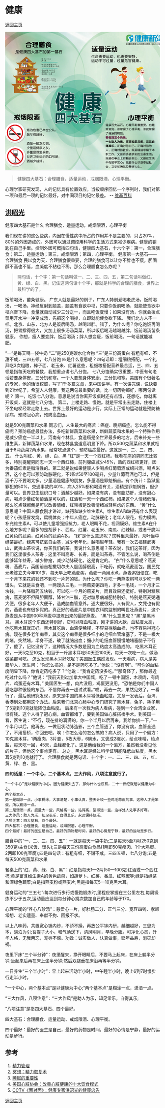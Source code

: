 # 健康
[返回主页](/)

![](/img/healthlogo.jpg)
> 健康四大基石：合理膳食，适量运动，戒烟限酒，心理平衡。

心理学家研究发现，人的记忆具有位置效应。当按顺序回忆一个序列时，我们对第一项和最后一项的记忆最好，对中间项目的记忆最差。
-- [维基百科](https://en.wikipedia.org/wiki/Serial-position_effect)

## [洪昭光](https://baike.baidu.com/item/%E6%B4%AA%E6%98%AD%E5%85%89/6906786)

健康四大基石是什么
合理膳食，适量运动，戒烟限酒，心理平衡

我们现在讲的这么些病，内因在慢性病中所占的作用并不是主要的，只占20%，80%的外因造成的。外因可以通过调控用科学的生活方式来减少疾病。健康的钥匙在自己手里。控制外因可概括四句话，健康四大基石，十六个字：第一，合理膳食；第二，适量运动；第三，戒烟限酒；第四，心理平衡。
健康第一大基石——合理膳食
民以食为天，合理膳食很重要，合理的膳食可以让你不胖也不瘦，胆固醇不高也不低，血凝度不粘也不稀。那么合理膳食怎么办呢？

>两句话，十个字：第一句话叫做一、二、三、四、五，第二句话叫做红、黄、绿、白、黑。记住这两句话十个字，那就是科学的合理的膳食，世界上最科学的了。

饭前喝汤，苗条健康。
广东人就是最好的例子，广东人特别爱喝老虎汤，饭前喝汤，一喝汤，神经反射到脑盖，脑盖有食欲中枢，只要你饭前喝汤，就能使食欲中枢兴奋下降，食量就自动减少三分之一，而且吃饭变慢；如果没有汤，你就会拨点菜用开水冲一冲变成汤，先把这个喝掉，立即就能使食欲下降。
我们北方人不一样。北京、山东，北方人是饭后喝汤，越喝越胖。错了，为什么呢？你吃饱饭再喝汤，把胃撑得很大，又加上很多汤汤菜菜，所以饭后喝汤越喝越胖，饭前喝汤苗条健康。
你想，瘦人要变胖，饭后喝汤；胖人想变瘦，饭前喝汤。一句话就能减肥。

“一”是每天喝一袋牛奶
“二”是250克碳水化合物
“三”是三份高蛋白
有粗有细，不甜不咸，三四五顿，七八分饱
四是什么意思呢？四句话即：粗细粮搭配，一个礼拜吃3次粗粮，棒子面、老玉米、红薯这些，粗细粮搭配营养最合适，三、四、五顿是指每天吃的餐数，我想重点讲七八分饱。
七八分饱确实很重要，中医有句老话若要身体安，三分饥和寒。一个人要想身体安康，三分饥和寒。美国有个很著名的专家，他的话很权威，写了1千多篇文章，来中国讲学。有一次讲完课，说快要到21世纪了，希望人人健康，我送两句最重要的话，比一切药物都好，哪两句话呢？
第一，吃饭七八分饱。意思是说当你离开饭桌时还有点饿，还想吃，你就离开饭桌，这就是七八分饱。
第二，上楼走路、慢跑。就是平常出去走路，住楼上不坐电梯经常走路上去。世界上最好的运动是步行。实际上正常的运动就是预防糖尿病，预防冠心病，预防高血压。

就是500克蔬菜和水果
同志们，人生最大的痛苦：癌症、晚期癌症。怎么能不得癌呢？预防癌症最佳办法，多吃新鲜蔬菜和水果，新鲜蔬菜和水果的一个特殊作用是减少癌症一半以上。河南有个林县，食道癌是全世界最多的地方。后来补充一些维生素，新鲜蔬菜和水果，现在林县食道癌明显下降。所以500克蔬菜和水果就相当于8两蔬菜2两水果，经常吃点这个，预防癌症最好。这就是一、二、三、四、五。
什么叫红、黄、绿、白、黑
“红”是一天一个西红柿。我看在座的男同志比较多，特别提醒男同志一天一个西红柿，前列腺癌减少45%，熟的西红柿更好，因为番茄红素是脂溶性的。第二就是说如果健康人少喝点红葡萄酒或绍兴酒，喝点米酒，这个也可以预防动脉硬化，不超过50至100毫升，少量红葡萄酒也可以，但是酒千万不要喝太多。少量酒是健康的朋友，多量酒是罪魁祸首。有个统计：监狱里罪犯的50%，交通事故的40%，病人25%都和喝酒有关，酒精是罪魁祸首，但少量可以。世界卫生组织口号：酒越少越好。如果没有病，没有脂肪肝，没有冠心病，喝点少量红葡萄酒是可以的，红酒和一天一个西红柿。如果这个人情绪低落，那么吃点辣椒倒是可以改善情绪，红辣椒是改善情绪减轻焦虑的东西。
“黄”什么意思呢？中国人膳食刚才讲过，缺钙和缺少维生素A，维生素A和缺钙有什么表现呢？小孩感冒发烧，扁桃体炎；中年人癌症，动脉硬化；老年人眼花，视力模糊。补充维生素A，可以使儿童增强抵抗力，老人眼睛不花，视网膜好。维生素A在什么地方多呢？最多的是胡萝卜、西瓜、红薯、老玉米、南瓜、红辣椒，或者干脆叫红黄色的蔬菜，红黄色的蔬菜A多。
“绿”是什么意思呢？饮料里茶最好，茶叶当中绿茶最好。绿茶可抗氧自由基，减少老年化，越喝越年轻。我有一次去福建武夷山，武夷山茶农说，你买我们的茶。我说什么意思呢？茶农说，我们这茶好，因为我们这里很多人茶寿；这里不叫高寿、长寿，而是叫茶寿。不管怎么说，喝茶倒是能够延年益寿，减少肿瘤，减少动脉硬化，这是肯定的。
“白”什么意思呢？燕麦粉、燕麦片。英国前首相撒切尔夫人胆固醇很高，不吃药，就吃燕麦面包。国民党元老陈立夫今年101岁，每天早上吃燕麦粥，燕麦一两用水煮，燕麦粥很便宜，吃一个月下来花的钱还不到吃一片药的钱。为什么呢？你吃一两燕麦粥可以少吃一两馒头，它就是主食吧，一两馒头三毛，一两燕麦粥四毛，才多一毛钱，一个月才三块钱，一片降脂药五块钱，可以吃一个月的燕麦片，而且效果还挺好。特别对糖尿病，燕麦粥不但降胆固醇，降甘油三脂，还对糖尿病减肥特别好。特别是燕麦粥通大便，很多老年人大便干，造成脑血管意外，通大便很好。人有假人，文凭也有假的，燕麦也有很多假的。真正好的燕麦片是中国农科院监制的叫世壮燕麦片，这个燕麦是从中国900种燕麦中提炼出来的最好燕麦。
“黑”什么意思呢？“黑”是黑木耳。
黑木耳这个东西还特别好，它可以降血粘度，刚才讲的大款，血粘度太高，他吃黑木耳就正好。黑木耳吃后，血液便稀释，不容易得脑血栓，也不容易得冠心病。现在很多老年痴呆，其实这个痴呆是很多细小的毛细血管堵塞了，不是一根大的堵，突然堵，半身不遂，破了就脑出血；细小的毛细血管慢慢地堵塞脑子不行了，傻了，记忆没有了，这种情况大多数是因为血粘度太高造成的。
吃黑木耳正好，一天5克至10克，相当于一斤黑木耳吃50天至100天，每天一次吃一点，做汤做菜都可吃。
怎么发现黑木耳好吃呢？美国医生偶然发现。一天看病，病人是美籍华人，医生问：“你怎么搞的，是不是药吃多了。”他说：“没有啊”。“可你的血粘度明显下降，你肯定药吃多了？”他说：“我肯定药没多吃。”“那奇怪了，那你最近吃过什么吗？”他说：“我前天到过加拿大中国城，吃了一顿中国饭，木须肉，有肉片、鸡蛋还有木耳。”
美国医生一想，肉片没用，鸡蛋更没用，“恐怕是你们中国人爱吃那种很怪的东西，不信你再去一趟试试看。”哎，再去一次，果然见效了，一看行了，最后他研究发现，原来是中国的黑木耳减低血粘度。文章一发表后，台湾、香港到处都用这个办法。后来我们北京心肺中心专门研究了黑木耳，兔子、耗子用了5克到10克就能降低血粘度。
后来有一次我为病人看病，碰到一个台湾企业家，很有钱。这个人得了冠心病，血管都堵了，要到美国做心脏搭桥手术。到美国一看，医生说：“不行，现在排的满满的，你一个半月以后再来，我给你排一下。”一个半月以后，他再去，一做冠状动脉造影，三个血管通了，你没有病，血管全通了，不用搭桥，你回去吧。唉！你怎么治的怎么搞的？病人说，只用了一个偏方：10克黑木耳，1两瘦肉，3片姜，5枚大枣，6碗水，文褒成2碗水，给点味精，给点盐，每天吃一回，45天，血栓都化了。这是他给我的一个偏方，虽然我没看见他的片子，但他这个事肯定有。
总之，黑木耳是经过科学证明能降低血粘度，黑木耳5克到10克就行了。
合理膳食就是两句话、十个字：一、二、三、四、五，红、黄、绿、白、黑。

**四句话是：一个中心，二个基本点，三大作风，八项注意就行了。**

```
“一个中心”是以健康为中心。因为健康失去了，那你什么也没有，二十一世纪就是以健康为中心。
两个基本点，
第一是糊涂一点。小事糊涂，大事清楚，小事认真，整天计较一些鸡毛蒜皮的事，这种人才是笨蛋，所以糊涂一点。
第二是潇洒一点。度量大一些，风格高一些，站得高，望得远一些，这样处人处事多好啊。
三大作风：助人为乐，知足长乐，自得其乐。永远保持快乐。
八项注意：四大基石，四个最好。
四大基石：合理膳食，适量运动，戒烟限酒，心理平衡。
四个最好：最好的医生是自己，最好的药物是时间，最好的心情是宁静，最好的运动是步行。
```

膳食中的“一、二、三、四、五”：一就是每天一袋牛奶;二是每天5至7两(250克到350克)主食(米饭、馒头);三是每天三份高蛋白食品(1两即50克瘦肉、1个大鸡蛋、2两即100克豆腐);四是四句话：有粗有细，不甜不咸，三四五顿，七八分饱;五是每天500克蔬菜和水果

餐桌上的“红、黄、绿、白、黑”：红是指每天1—2两(50—100克)红酒或一个西红柿;黄是富含维生素A的黄色蔬菜，如胡萝卜、红薯、番瓜、红辣椒等;绿是指绿茶和深绿色蔬菜;白是指燕麦粉或燕麦片;黑是指每天5—10克黑木耳。

健身运动的“三五七”:每次进行步行或慢跑锻炼时,里程应掌握在三公里左右,每周锻炼不少于五次,运动量应达到每分钟心跳次数加自己的年龄等于170。

心理平衡的“养心八珍汤”：慈爱心一片，好肚肠二分、正气三分、宽容四钱、孝顺常想、老实适量、奉献不拘、回报不求。

以上八味药，共置宽心锅内炒，不骄不躁，再放公平钵内研，越细越好，三思为本，淡泊为引;菩提子大小，和气汤送下，清风明月，早晚分服。可净化心灵，升华人格，无我两忘，宠辱不惊。功效：诚实做人，认真做事，延年益寿，消灾却祸。

夜里下床“三个半分钟”：夜里醒来，挣开眼睛后，不要马上起床，在床上躺半分钟;坐起来后再在床上坐半分钟;然后双腿垂在床沿再等半分钟。

一日养生“三个半小时”：早上起来活动半小时，中午睡半小时，晚上6到7时慢步行走半小时。

“一个中心，两个基本点”是以健康为中心;“两个基本点”是糊涂一点，潇洒一点。

“三大作风，八项注意”：“三大作风”是助人为乐，知足常乐，自得其乐;

“八项注意”是指四大基石、四个最好。

四大基石：合理膳食、适量运动、戒烟限酒、心理平衡。

四个最好：最好的医生是自己，最好的药物是时间，最好的心情是宁静，最好的运动是步行。

## 参考

1. [精力管理](https://www.jianshu.com/p/d8aac07ffa39)
2. [冥想：精力恢复术](https://www.jianshu.com/p/0960ad225cac)
3. [睡眠的重要性](https://www.jianshu.com/p/1874a6c2c41d)
4. [美国心脏协会：改善心脏健康的十大饮食模式](https://www.bbc.com/zhongwen/simp/science-59508516)
5. [CCTV《面对面》：健康专家洪昭光的健康忠告](http://news.sina.com.cn/c/2003-02-08/1012899979.shtml)

[返回主页](/)
